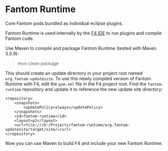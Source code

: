 # Fantom Runtime

Core Fantom pods bundled as individual eclipse plugins.

Fantom Runtime is used internally by the [F4 IDE](https://github.com/xored/f4) to run plugins and compile Fantom code.

Use Maven to compile and package Fantom Runtime (tested with Maven 3.3.9):

  > mvn clean package
  
This should create an update directory in your project root named `org.fantom-updatesite`. To use this newly compiled version of Fantom Runtime with F4, edit the `pom.xml` file in the F4 project root. Find the `fantom-runtime` repository and update it to reference the new update site directory:

    <repository>
        <snapshots>
            <updatePolicy>always</updatePolicy>
        </snapshots>
        <id>fantom-runtime</id>
        <layout>p2</layout>
        <url>file:///D:/Projects/fantom-runtime/org.fantom-updatesite/target/site/</url>
    </repository>

Now you can use Maven to build F4 and include your new Fantom Runtime.
